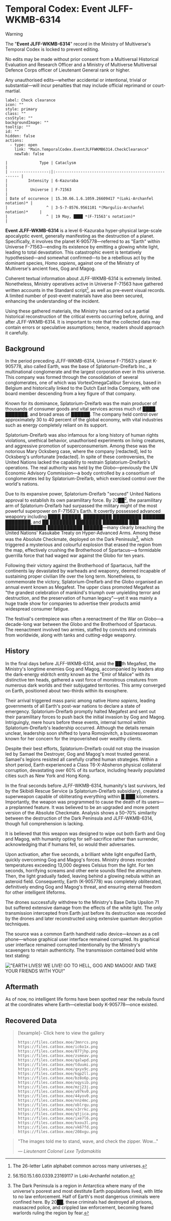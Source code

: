 # Temporal Codex: Event JLFF-WKMB-6314

> [!warning]
> The "**Event JLFF-WKMB-6314**" record in the Ministry of Multiverse's Temporal Codex is locked to prevent editing.
> 
> No edits may be made without prior consent from a Multiversal Historical Evaluation and Research Officer and a Ministry of Multiverse Multiversal Defence Corps officer of Lieutenant General rank or higher.
> 
> Any unauthorised edits—whether accidental or intentional, trivial or substantial—will incur penalties that may include official reprimand or court-martial.
> 
> ```meta-bind-button
> label: Check clearance
> icon: ""
> style: primary
> class: ""
> cssStyle: ""
> backgroundImage: ""
> tooltip: ""
> id: ""
> hidden: false
> actions:
>   - type: open
>     link: "Main.TemporalCodex.EventJLFFWKMB6314.CheckClearance"
>     newTab: false
> ```

```sheet
|              Type | Cataclysm                                              |
| -----------------:|:------------------------------------------------------ |
|         Intensity | 6-Kazuraba                                             |
|          Universe | F-71563                                                |
| Date of occurence | 15.30.66.1.6.1059.26609417 *(Loki-Archanfel notation)* |
|                 ^ | 3-5-7-8576.9561101 *(Margulis-Archanfel notation)*     |
|                 ^ | 19 May, ████ *(F-71563's notation)*                    |
```

**Event JLFF-WKMB-6314** is a level 6-Kazuraba hyper-physical large-scale apocalyptic event, generally manifesting as the destruction of a planet. Specifically, it involves the planet K-905778—referred to as "Earth" within Universe F-71563—ending its existence by emitting a glowing white light, leading to total devastation. This catastrophic event is tentatively hypothesised—and somewhat confirmed—to be a rebellious act by the dominant species, *Homo sapiens*, against one of the Ministry of Multiverse's ancient foes, Gog and Magog.

Coherent textual information about JLFF-WKMB-6314 is extremely limited. Nonetheless, Ministry operatives active in Universe F-71563 have gathered written accounts in the Standard script[^1], as well as pre-event visual records. A limited number of post-event materials have also been secured, enhancing the understanding of the incident.

Using these gathered materials, the Ministry has carried out a partial historical reconstruction of the critical events occurring before, during, and after JLFF-WKMB-6314. It is important to note that the collected data may contain errors or speculative assumptions; hence, readers should approach it carefully.

## Background

In the period preceding JLFF-WKMB-6314, Universe F-71563's planet K-905778, also called Earth, was the base of Splatorium-Dreifarb Inc., a multinational conglomerate and the largest corporation ever in this universe. This company was formed through the consolidation of several conglomerates, one of which was VortexOmegaCalibur Services, based in Belgium and historically linked to the Dutch East India Company, with one board member descending from a key figure of that company.

Known for its dominance, Splatorium-Dreifarb was the main producer of thousands of consumer goods and vital services across much of ████, ███████, and broad areas of ██████. The company held control over approximately 30 to 40 percent of the global economy, with vital industries such as energy completely reliant on its support.

Splatorium-Dreifarb was also infamous for a long history of human rights violations, unethical behavior, unauthorised experiments on living creatures, and aggressive promotion of superconsumerism. Among these was the notorious Mary Ocksberg case, where the company \[redacted], led to Ocksberg's unfortunate \[redacted]. In spite of these controversies, the United Nations lacked the capability to restrain Splatorium-Dreifarb's operations. The real authority was held by the Globo—previously the UN Economic Advisory Commission—a body controlled by a consortium of conglomerates led by Splatorium-Dreifarb, which exercised control over the world's nations.

Due to its expansive power, Splatorium-Dreifarb "secured" United Nations approval to establish its own paramilitary force. By 20██[^2], the paramilitary arm of Splatorium-Dreifarb had surpassed the military might of the most powerful superpower on F-71563's Earth. It covertly possessed advanced weaponry including ████ ██████, █████████ █████████ ███████ ████████, and ██ ████████ ████████ ████████ ███ █████████████ ███████████ ██████—many clearly breaching the United Nations' Kasukabe Treaty on Hyper-Advanced Arms. Among these was the Absolute Checkmate, deployed on the Dark Peninsula[^3], which triggered a mysterious and colourful explosion that erased the region from the map, effectively crushing the Brotherhood of Spartacus—a formidable guerrilla force that had waged war against the Globo for ten years.

Following their victory against the Brotherhood of Spartacus, half the continents lay devastated by warheads and weaponry, deemed incapable of sustaining proper civilian life over the long term. Nonetheless, to commemorate the victory, Splatorium-Dreifarb and the Globo organised an annual event known as Megafest. The upper class promoted Megafest as "the grandest celebration of mankind's triumph over unyielding terror and destruction, and the preservation of human legacy"—yet it was mainly a huge trade show for companies to advertise their products amid widespread consumer fatigue.

The festival's centrepiece was often a reenactment of the War on Globo—a decade-long war between the Globo and the Brotherhood of Spartacus. The reenactment involved two armies, staffed by convicts and criminals from worldwide, along with tanks and cutting-edge weaponry.

## History

In the final days before JLFF-WKMB-6314, amid the ██th Megafest, the Ministry's longtime enemies Gog and Magog, accompanied by leaders atop the dark-energy eldritch entity known as the "Emir of Malice" with its distinctive ten heads, gathered a vast force of monstrous creatures from numerous dark worlds and their subjugated territories. This army converged on Earth, positioned about two-thirds within its exosphere.

Their arrival triggered mass panic among native *Homo sapiens*, leading governments of all Earth's post-war nations to declare a state of emergency. Splatorium-Dreifarb promptly halted Megafest and sent out their paramilitary forces to push back the initial invasion by Gog and Magog. Intriguingly, mere hours before these events, internal turmoil within Splatorium-Dreifarb's leadership occurred. Although the details remain unclear, leadership soon shifted to Iyana Romojovitch, a businesswoman known for her concern for the impoverished over wealthy clients.

Despite their best efforts, Splatorium-Dreifarb could not stop the invasion led by Samael the Destroyer, Gog and Magog's most trusted general. Samael's legions resisted all carefully crafted human strategies. Within a short period, Earth experienced a Class T6-X-Absheron physical collateral corruption, devastating over 60% of its surface, including heavily populated cities such as New York and Hong Kong.

In the final seconds before JLFF-WKMB-6314, humanity's last survivors, led by the Skibidi Rescue Service (a Splatorium-Dreifarb subsidiary), created a superweapon capable of obliterating everything within █,███ kilometers. Importantly, the weapon was programmed to cause the death of its users—a preplanned feature. It was believed to be an upgraded and more potent version of the Absolute Checkmate. Analysis shows a 50–70% similarity between the destruction of the Dark Peninsula and JLFF-WKMB-6314, though full comprehension is lacking.

It is believed that this weapon was designed to wipe out both Earth and Gog and Magog, with humanity opting for self-sacrifice rather than surrender, acknowledging that if humans fell, so would their adversaries.

Upon activation, after five seconds, a brilliant white light engulfed Earth, quickly overcoming Gog and Magog's forces. Ministry drones recorded temperatures exceeding 13,000 degrees Celsius from the light. For ten seconds, horrifying screams and other eerie sounds filled the atmosphere. Then, the light gradually faded, leaving behind a glowing nebula within an asteroid field. Consequently, Earth (K-905778) was completely obliterated, definitively ending Gog and Magog's threat, and ensuring eternal freedom for other intelligent lifeforms.

The drones successfully withdrew to the Ministry's Base Delta Upsilon 71 but suffered extensive damage from the effects of the white light. The only transmission intercepted from Earth just before its destruction was recorded by the drones and later reconstructed using extensive quantum decryption techniques.

The source was a common Earth handheld radio device—known as a cell phone—whose graphical user interface remained corrupted. Its graphical user interface remained corrupted intentionally by the Ministry's scavengers to retain authenticity. The transmission contained bold white text stating:

!["EARTH LIVES! WE LIVE! GO TO HELL, GOG AND MAGOG! AND TAKE YOUR FRIENDS WITH YOU!"](https://files.catbox.moe/208xgu.png)

## Aftermath

As of now, no intelligent life forms have been spotted near the nebula found at the coordinates where Earth—celestial body K-905778—once existed.

## Recovered Data

> [!example]- Click here to view the gallery
> ```litegal
> https://files.catbox.moe/3mnrcs.png
> https://files.catbox.moe/ic6o1x.png
> https://files.catbox.moe/877jhp.png
> https://files.catbox.moe/zsmeav.png
> https://files.catbox.moe/qalwpd.png
> https://files.catbox.moe/tduumi.png
> https://files.catbox.moe/qxyx9c.png
> https://files.catbox.moe/kqp2ll.png
> https://files.catbox.moe/bz8o6p.png
> https://files.catbox.moe/oqysib.png
> https://files.catbox.moe/mzj23j.png
> https://files.catbox.moe/a97kv0.png
> https://files.catbox.moe/44yov0.png
> https://files.catbox.moe/nnz4mc.png
> https://files.catbox.moe/oblrqu.png
> https://files.catbox.moe/x3rrkc.png
> https://files.catbox.moe/qtjica.png
> https://files.catbox.moe/ixe7l6.png
> https://files.catbox.moe/kxou3l.png
> https://files.catbox.moe/vk67fd.png
> https://files.catbox.moe/208xgu.png
> ```

> "The images told me to stand, wave, and check the zipper. Wow..."
> 
> *— Lieutenant Colonel Lexe Tydamakitis*

[^1]: The 26-letter Latin alphabet common across many universes.

[^2]: 56.150.15.1.60.0339.23169117 in Loki-Archanfel notation.

[^3]: The Dark Peninsula is a region in Antarctica where many of the universe's poorest and most destitute Earth populations lived, with little to no law enforcement. Half of Earth's most dangerous criminals were confined here. By 20██, these criminals had destroyed all prisons, massacred police, and crippled law enforcement, becoming feared warlords ruling the region by fear.

[^4]: 58.46.7.117.25.2298.14922993 in Loki-Archanfel notation.